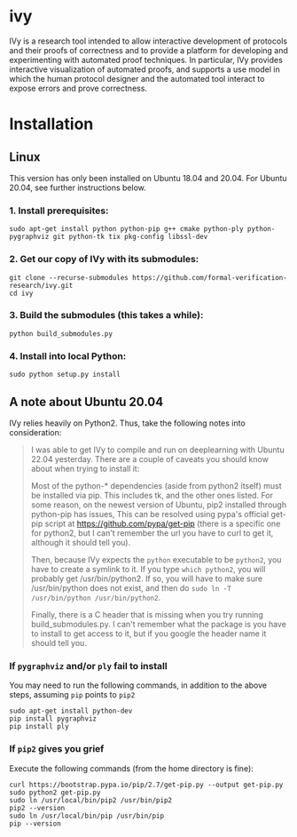 # ivy

IVy is a research tool intended to allow interactive development of
protocols and their proofs of correctness and to provide a platform
for developing and experimenting with automated proof techniques. In
particular, IVy provides interactive visualization of automated
proofs, and supports a use model in which the human protocol designer
and the automated tool interact to expose errors and prove
correctness.

# Installation

## Linux

This version has only been installed on Ubuntu 18.04 and 20.04. For Ubuntu 20.04, see further instructions below.

### 1. Install prerequisites:
```
sudo apt-get install python python-pip g++ cmake python-ply python-pygraphviz git python-tk tix pkg-config libssl-dev
```

### 2. Get our copy of IVy with its submodules:
```
git clone --recurse-submodules https://github.com/formal-verification-research/ivy.git 
cd ivy
```

### 3. Build the submodules (this takes a while):
```
python build_submodules.py
```

### 4. Install into local Python:
```
sudo python setup.py install
```

## A note about Ubuntu 20.04
IVy relies heavily on Python2. Thus, take the following notes into consideration:

>I was able to get IVy to compile and run on deeplearning with Ubuntu 22.04 yesterday. There are a couple of caveats you should know about when trying to install it:
>
>Most of the python-* dependencies (aside from python2 itself) must be installed via pip. This includes tk, and the other ones listed. For some reason, on the newest version of Ubuntu, pip2 installed through python-pip has issues, This can be resolved using pypa's official get-pip script at https://github.com/pypa/get-pip (there is a specific one for python2, but I can't remember the url you have to curl to get it, although it should tell you).
>
>Then, because IVy expects the `python` executable to be `python2`, you have to create a symlink to it. If you type `which python2`, you will probably get /usr/bin/python2. If so, you will have to make sure /usr/bin/python does not exist, and then do `sudo ln -T /usr/bin/python /usr/bin/python2`.
>
>Finally, there is a C header that is missing when you try running build_submodules.py. I can't remember what the package is you have to install to get access to it, but if you google the header name it should tell you.

### If `pygraphviz` and/or `ply` fail to install

You may need to run the following commands, in addition to the above steps, assuming `pip` points to `pip2`

```
sudo apt-get install python-dev
pip install pygraphviz
pip install ply
```

### If `pip2` gives you grief

Execute the following commands (from the home directory is fine):
```
curl https://bootstrap.pypa.io/pip/2.7/get-pip.py --output get-pip.py
sudo python2 get-pip.py
sudo ln /usr/local/bin/pip2 /usr/bin/pip2
pip2 --version
sudo ln /usr/local/bin/pip /usr/bin/pip
pip --version
```
